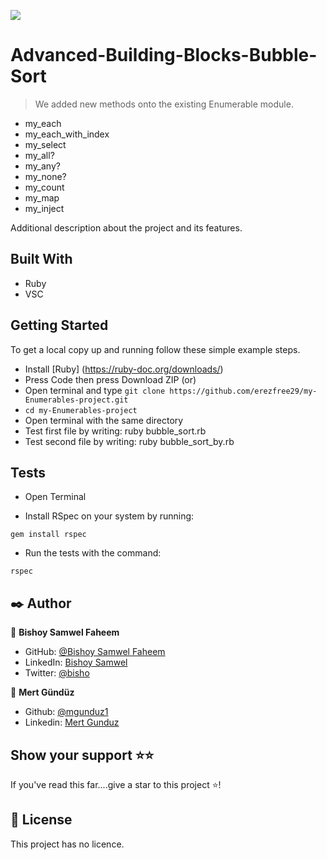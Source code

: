 ![](https://img.shields.io/badge/Microverse-blueviolet)

# Advanced-Building-Blocks-Bubble-Sort


> We added new methods onto the existing Enumerable module.
- my_each
- my_each_with_index
- my_select 
- my_all?
- my_any?
- my_none?
- my_count
- my_map
- my_inject



Additional description about the project and its features.

## Built With

- Ruby
- VSC


## Getting Started

To get a local copy up and running follow these simple example steps.

- Install [Ruby] (https://ruby-doc.org/downloads/)
- Press Code then press Download ZIP (or)
- Open terminal and type `git clone https://github.com/erezfree29/my-Enumerables-project.git`
- `cd my-Enumerables-project`
- Open terminal with the same directory
- Test first file by writing: ruby bubble_sort.rb
- Test second file by writing: ruby bubble_sort_by.rb


## Tests

- Open Terminal

- Install RSpec on your system by running:
 
```
gem install rspec
```

- Run the tests with the command:

```
rspec 
```

## ✒️  Author <a name = "author"></a>

👤 **Bishoy Samwel Faheem**
- GitHub: [@Bishoy Samwel Faheem](https://github.com/Bishoy-Samwel)
- LinkedIn: [Bishoy Samwel](https://www.linkedin.com/in/bishoy-samwuel-ss/)
- Twitter: [@bisho](https://twitter.com/BishoFaheem15)

👤 **Mert Gündüz**
- Github: [@mgunduz1](https://github.com/mgunduz1)
- Linkedin: [Mert Gunduz](https://www.linkedin.com/in/mert-gunduz-875280202/)


## Show your support ⭐️⭐️

If you've read this far....give a star to this project ⭐️!

## 📝 License

This project has no licence.
